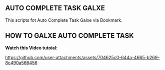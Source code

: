 ## AUTO COMPLETE TASK GALXE
This scripts fot Auto Complete Task Galxe via Bookmark.


## HOW TO GALXE AUTO COMPLETE TASK
**Watch this Video tutoial:**

https://github.com/user-attachments/assets/704625c0-644a-4665-b269-8c490a566456
